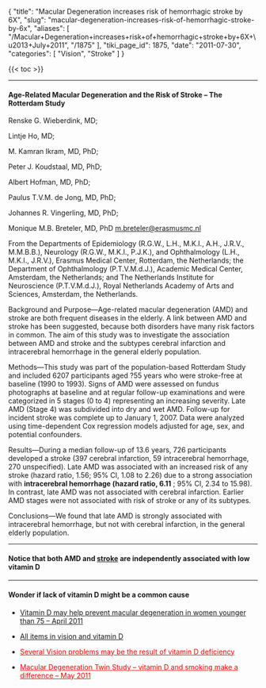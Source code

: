 {
  "title": "Macular Degeneration increases risk of hemorrhagic stroke by 6X",
  "slug": "macular-degeneration-increases-risk-of-hemorrhagic-stroke-by-6x",
  "aliases": [
    "/Macular+Degeneration+increases+risk+of+hemorrhagic+stroke+by+6X+\u2013+July+2011",
    "/1875"
  ],
  "tiki_page_id": 1875,
  "date": "2011-07-30",
  "categories": [
    "Vision",
    "Stroke"
  ]
}

{{< toc >}}

---

#### Age-Related Macular Degeneration and the Risk of Stroke – The Rotterdam Study

Renske G. Wieberdink, MD;

Lintje Ho, MD;

M. Kamran Ikram, MD, PhD;

Peter J. Koudstaal, MD, PhD;

Albert Hofman, MD, PhD;

Paulus T.V.M. de Jong, MD, PhD;

Johannes R. Vingerling, MD, PhD;

Monique M.B. Breteler, MD, PhD m.breteler@erasmusmc.nl

From the Departments of Epidemiology (R.G.W., L.H., M.K.I., A.H., J.R.V., M.M.B.B.), Neurology (R.G.W., M.K.I., P.J.K.), and Ophthalmology (L.H., M.K.I., J.R.V.), Erasmus Medical Center, Rotterdam, the Netherlands; the Department of Ophthalmology (P.T.V.M.d.J.), Academic Medical Center, Amsterdam, the Netherlands; and The Netherlands Institute for Neuroscience (P.T.V.M.d.J.), Royal Netherlands Academy of Arts and Sciences, Amsterdam, the Netherlands.

Background and Purpose—Age-related macular degeneration (AMD) and stroke are both frequent diseases in the elderly. A link between AMD and stroke has been suggested, because both disorders have many risk factors in common. The aim of this study was to investigate the association between AMD and stroke and the subtypes cerebral infarction and intracerebral hemorrhage in the general elderly population.

Methods—This study was part of the population-based Rotterdam Study and included 6207 participants aged ?55 years who were stroke-free at baseline (1990 to 1993). Signs of AMD were assessed on fundus photographs at baseline and at regular follow-up examinations and were categorized in 5 stages (0 to 4) representing an increasing severity. Late AMD (Stage 4) was subdivided into dry and wet AMD. Follow-up for incident stroke was complete up to January 1, 2007. Data were analyzed using time-dependent Cox regression models adjusted for age, sex, and potential confounders.

Results—During a median follow-up of 13.6 years, 726 participants developed a stroke (397 cerebral infarction, 59 intracerebral hemorrhage, 270 unspecified). Late AMD was associated with an increased risk of any stroke (hazard ratio, 1.56; 95% CI, 1.08 to 2.26) due to a strong association with  **intracerebral hemorrhage (hazard ratio, 6.11** ; 95% CI, 2.34 to 15.98). In contrast, late AMD was not associated with cerebral infarction. Earlier AMD stages were not associated with risk of stroke or any of its subtypes.

Conclusions—We found that late AMD is strongly associated with intracerebral hemorrhage, but not with cerebral infarction, in the general elderly population.

---

#### Notice that both AMD and [stroke](/categories/stroke) are independently associated with low vitamin D

---

#### Wonder if lack of vitamin D might be a common cause

* [Vitamin D may help prevent macular degeneration in women younger than 75 – April 2011](/posts/vitamin-d-may-help-prevent-macular-degeneration-in-women-younger-than-75)

* [All items in vision and vitamin D](https://www.VitaminDWiki.com/tiki-browse_categories.php?parentId=70&sort_mode=created_desc)

* <a href="/posts/several-vision-problems-may-be-the-result-of-vitamin-d-deficiency" style="color: red; text-decoration: underline;" title="This link has an unknown page_id: 670">Several Vision problems may be the result of vitamin D deficiency</a>

* <a href="/posts/macular-degeneration-twin-study-vitamin-d-and-smoking-make-a-difference" style="color: red; text-decoration: underline;" title="This link has an unknown page_id: 1685">Macular Degeneration Twin Study – vitamin D and smoking make a difference – May 2011</a>
